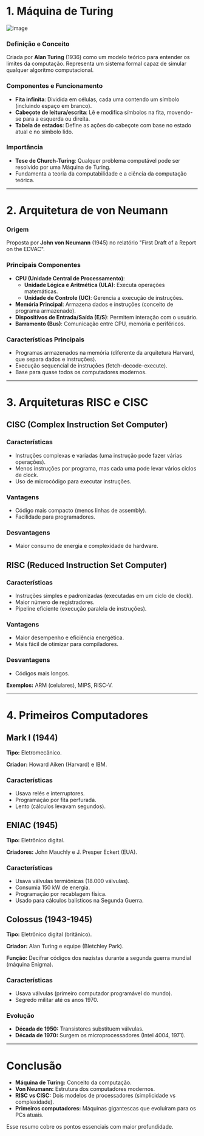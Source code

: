# 1. Máquina de Turing
![image](https://github.com/user-attachments/assets/ede232cb-3849-4f61-9e81-cc343c792bcb)

### Definição e Conceito
Criada por **Alan Turing** (1936) como um modelo teórico para entender os limites da computação. Representa um sistema formal capaz de simular qualquer algoritmo computacional.

### Componentes e Funcionamento
- **Fita infinita**: Dividida em células, cada uma contendo um símbolo (incluindo espaço em branco).
- **Cabeçote de leitura/escrita**: Lê e modifica símbolos na fita, movendo-se para a esquerda ou direita.
- **Tabela de estados**: Define as ações do cabeçote com base no estado atual e no símbolo lido.

### Importância
- **Tese de Church-Turing**: Qualquer problema computável pode ser resolvido por uma Máquina de Turing.
- Fundamenta a teoria da computabilidade e a ciência da computação teórica.

---

# 2. Arquitetura de von Neumann

### Origem
Proposta por **John von Neumann** (1945) no relatório "First Draft of a Report on the EDVAC".

### Principais Componentes
- **CPU (Unidade Central de Processamento)**:
  - **Unidade Lógica e Aritmética (ULA)**: Executa operações matemáticas.
  - **Unidade de Controle (UC)**: Gerencia a execução de instruções.
- **Memória Principal**: Armazena dados e instruções (conceito de programa armazenado).
- **Dispositivos de Entrada/Saída (E/S)**: Permitem interação com o usuário.
- **Barramento (Bus)**: Comunicação entre CPU, memória e periféricos.

### Características Principais
- Programas armazenados na memória (diferente da arquitetura Harvard, que separa dados e instruções).
- Execução sequencial de instruções (fetch-decode-execute).
- Base para quase todos os computadores modernos.

---

# 3. Arquiteturas RISC e CISC

## CISC (Complex Instruction Set Computer)

### Características
- Instruções complexas e variadas (uma instrução pode fazer várias operações).
- Menos instruções por programa, mas cada uma pode levar vários ciclos de clock.
- Uso de microcódigo para executar instruções.

### Vantagens
- Código mais compacto (menos linhas de assembly).
- Facilidade para programadores.

### Desvantagens
- Maior consumo de energia e complexidade de hardware.

## RISC (Reduced Instruction Set Computer)

### Características
- Instruções simples e padronizadas (executadas em um ciclo de clock).
- Maior número de registradores.
- Pipeline eficiente (execução paralela de instruções).

### Vantagens
- Maior desempenho e eficiência energética.
- Mais fácil de otimizar para compiladores.

### Desvantagens
- Códigos mais longos.

**Exemplos:** ARM (celulares), MIPS, RISC-V.

---

# 4. Primeiros Computadores

## Mark I (1944)
**Tipo:** Eletromecânico.

**Criador:** Howard Aiken (Harvard) e IBM.

### Características
- Usava relés e interruptores.
- Programação por fita perfurada.
- Lento (cálculos levavam segundos).

## ENIAC (1945)
**Tipo:** Eletrônico digital.

**Criadores:** John Mauchly e J. Presper Eckert (EUA).

### Características
- Usava válvulas termiônicas (18.000 válvulas).
- Consumia 150 kW de energia.
- Programação por recablagem física.
- Usado para cálculos balísticos na Segunda Guerra.

## Colossus (1943-1945)
**Tipo:** Eletrônico digital (britânico).

**Criador:** Alan Turing e equipe (Bletchley Park).

**Função:** Decifrar códigos dos nazistas durante a segunda guerra mundial (máquina Enigma).

### Características
- Usava válvulas (primeiro computador programável do mundo).
- Segredo militar até os anos 1970.

### Evolução
- **Década de 1950:** Transistores substituem válvulas.
- **Década de 1970:** Surgem os microprocessadores (Intel 4004, 1971).

---

# Conclusão

- **Máquina de Turing:** Conceito da computação.
- **Von Neumann:** Estrutura dos computadores modernos.
- **RISC vs CISC:** Dois modelos de processadores (simplicidade vs complexidade).
- **Primeiros computadores:** Máquinas gigantescas que evoluíram para os PCs atuais.

Esse resumo cobre os pontos essenciais com maior profundidade.
